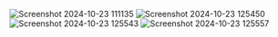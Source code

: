 ![Screenshot 2024-10-23 111135](https://github.com/user-attachments/assets/968d80b6-321a-45c2-9f40-f329bfe2cd35)
![Screenshot 2024-10-23 125450](https://github.com/user-attachments/assets/d31efc9e-c785-4605-b483-0a784e39cd7e)
![Screenshot 2024-10-23 125543](https://github.com/user-attachments/assets/2c5f81da-142e-455d-92ef-1225c8530062)
![Screenshot 2024-10-23 125557](https://github.com/user-attachments/assets/ffba2c51-5a7a-46f3-b3a5-8992daee611a)
